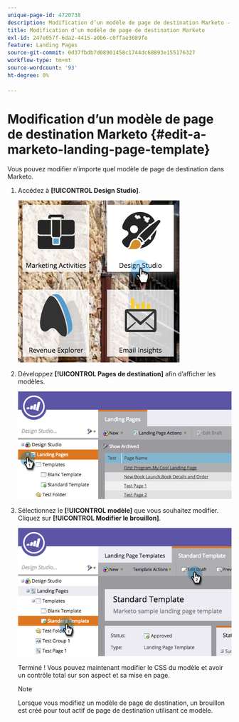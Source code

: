 ```yaml
---
unique-page-id: 4720738
description: Modification d’un modèle de page de destination Marketo - Documents Marketo - Documentation du produit
title: Modification d’un modèle de page de destination Marketo
exl-id: 247e057f-6da2-4415-a0b6-c0ffae3089fe
feature: Landing Pages
source-git-commit: 0d37fbdb7d08901458c1744dc68893e155176327
workflow-type: tm+mt
source-wordcount: '93'
ht-degree: 0%

---
```


# Modification d’un modèle de page de destination Marketo {#edit-a-marketo-landing-page-template}

Vous pouvez modifier n’importe quel modèle de page de destination dans Marketo.

1. Accédez à **[!UICONTROL Design Studio]**.

   ![](assets/designstudio.png)

1. Développez **[!UICONTROL Pages de destination]** afin d’afficher les modèles.

   ![](assets/image2015-5-21-12-3a40-3a3.png)

1. Sélectionnez le **[!UICONTROL modèle]** que vous souhaitez modifier. Cliquez sur **[!UICONTROL Modifier le brouillon]**.

   ![](assets/image2015-5-21-12-3a37-3a54.png)

   Terminé ! Vous pouvez maintenant modifier le CSS du modèle et avoir un contrôle total sur son aspect et sa mise en page.

   >[!NOTE]
   >
   >Lorsque vous modifiez un modèle de page de destination, un brouillon est créé pour tout actif de page de destination utilisant ce modèle.
